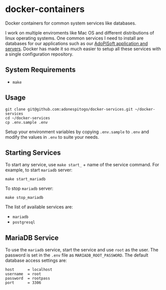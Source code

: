 # docker-containers

Docker containers for common system services like databases.

I work on multiple enviroments like Mac OS and different distributions of linux operating systems. One common services I need to install are databases for our
applications such as our [AdoPiSoft application and servers](https://wwww.adopisoft.com). Docker has made it so much easier to setup all these services with
a single configuration repository.

## System Requirements

- `make`

## Usage

```
git clone git@github.com:adonespitogo/docker-services.git ~/docker-services
cd ~/docker-services
cp .env.sample .env
```

Setup your environment variables by copying `.env.sample` to `.env` and modify the values in `.env` to suite your needs.


## Starting Services

To start any service, use `make start_` + name of the service command. For example, to start `mariadb` server:

```
make start_mariadb
```

To stop `mariadb` server:

```
make stop_mariadb
```

The list of available services are:

- `mariadb`
- `postgresql`

## MariaDB Service

To use the `mariadb` service, start the service and use `root` as the user. The password is set in the `.env` file as `MARIADB_ROOT_PASSWORD`.
The default database access settings are:

```
host      = localhost
username  = root
password  = rootpass
port      = 3306
```



